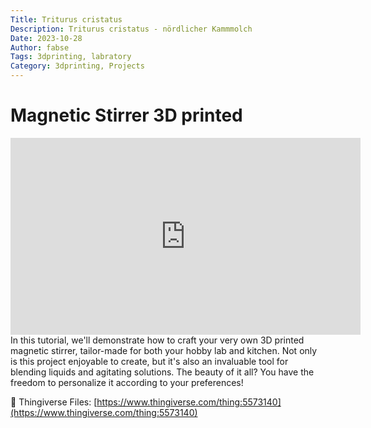 ```yaml
---
Title: Triturus cristatus
Description: Triturus cristatus - nördlicher Kammmolch
Date: 2023-10-28
Author: fabse
Tags: 3dprinting, labratory
Category: 3dprinting, Projects
---
```


# Magnetic Stirrer 3D printed

<iframe width="560" height="315" src="https://www.youtube.com/embed/jUHXabn0vkE" frameborder="0" allowfullscreen></iframe>

<br>
In this tutorial, we'll demonstrate how to craft your very own 3D printed magnetic stirrer, tailor-made for both your hobby lab and kitchen. Not only is this project enjoyable to create, but it's also an invaluable tool for blending liquids and agitating solutions. The beauty of it all? You have the freedom to personalize it according to your preferences!

<br>  
  
🔗 Thingiverse Files: [https://www.thingiverse.com/thing:5573140](https://www.thingiverse.com/thing:5573140)